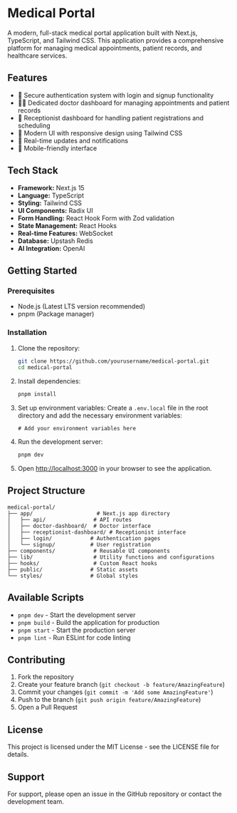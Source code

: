 # Medical Portal

A modern, full-stack medical portal application built with Next.js, TypeScript, and Tailwind CSS. This application provides a comprehensive platform for managing medical appointments, patient records, and healthcare services.

## Features

- 🔐 Secure authentication system with login and signup functionality
- 👨‍⚕️ Dedicated doctor dashboard for managing appointments and patient records
- 👥 Receptionist dashboard for handling patient registrations and scheduling
- 🎨 Modern UI with responsive design using Tailwind CSS
- 🔄 Real-time updates and notifications
- 📱 Mobile-friendly interface

## Tech Stack

- **Framework:** Next.js 15
- **Language:** TypeScript
- **Styling:** Tailwind CSS
- **UI Components:** Radix UI
- **Form Handling:** React Hook Form with Zod validation
- **State Management:** React Hooks
- **Real-time Features:** WebSocket
- **Database:** Upstash Redis
- **AI Integration:** OpenAI

## Getting Started

### Prerequisites

- Node.js (Latest LTS version recommended)
- pnpm (Package manager)

### Installation

1. Clone the repository:
   ```bash
   git clone https://github.com/yourusername/medical-portal.git
   cd medical-portal
   ```

2. Install dependencies:
   ```bash
   pnpm install
   ```

3. Set up environment variables:
   Create a `.env.local` file in the root directory and add the necessary environment variables:
   ```
   # Add your environment variables here
   ```

4. Run the development server:
   ```bash
   pnpm dev
   ```

5. Open [http://localhost:3000](http://localhost:3000) in your browser to see the application.

## Project Structure

```
medical-portal/
├── app/                    # Next.js app directory
│   ├── api/               # API routes
│   ├── doctor-dashboard/  # Doctor interface
│   ├── receptionist-dashboard/ # Receptionist interface
│   ├── login/            # Authentication pages
│   └── signup/           # User registration
├── components/            # Reusable UI components
├── lib/                   # Utility functions and configurations
├── hooks/                 # Custom React hooks
├── public/               # Static assets
└── styles/               # Global styles
```

## Available Scripts

- `pnpm dev` - Start the development server
- `pnpm build` - Build the application for production
- `pnpm start` - Start the production server
- `pnpm lint` - Run ESLint for code linting

## Contributing

1. Fork the repository
2. Create your feature branch (`git checkout -b feature/AmazingFeature`)
3. Commit your changes (`git commit -m 'Add some AmazingFeature'`)
4. Push to the branch (`git push origin feature/AmazingFeature`)
5. Open a Pull Request

## License

This project is licensed under the MIT License - see the LICENSE file for details.

## Support

For support, please open an issue in the GitHub repository or contact the development team.